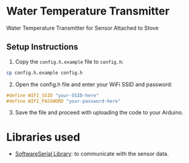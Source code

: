 # Water Temperature Transmitter
Water Temperature Transmitter for Sensor Attached to Stove

## Setup Instructions

1. Copy the `config.h.example` file to `config.h`:
```sh
cp config.h.example config.h
```

2. Open the config.h file and enter your WiFi SSID and password:

```cpp
#define WIFI_SSID "your-SSID-here"
#define WIFI_PASSWORD "your-password-here"
```

3. Save the file and proceed with uploading the code to your Arduino.

# Libraries used

* [SoftwareSerial Library][software-serial-library]: to communicate with the sensor data.

[software-serial-library]: https://docs.arduino.cc/learn/built-in-libraries/software-serial/